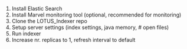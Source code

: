 
1. Install Elastic Search
2. Install Marvel monitoring tool (optional, recommended for monitoring)
3. Clone the LOTUS_Indexer repo
4. Setup server settings (index settings, java memory, # open files)
5. Run indexer
6. Increase nr. replicas to 1, refresh interval to default
